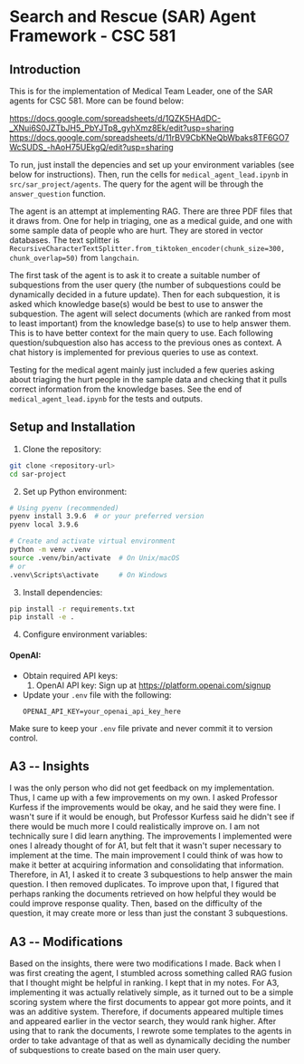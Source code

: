 # Search and Rescue (SAR) Agent Framework - CSC 581

## Introduction

This is for the implementation of Medical Team Leader, one of the SAR agents for CSC 581. More can be found below:

https://docs.google.com/spreadsheets/d/1QZK5HAdDC-_XNui6S0JZTbJH5_PbYJTp8_gyhXmz8Ek/edit?usp=sharing
https://docs.google.com/spreadsheets/d/11rBV9CbKNeQbWbaks8TF6GO7WcSUDS_-hAoH75UEkgQ/edit?usp=sharing

To run, just install the depencies and set up your environment variables (see below for instructions). Then, run the cells for `medical_agent_lead.ipynb` in `src/sar_project/agents`. 
The query for the agent will be through the `answer_question` function. 

The agent is an attempt at implementing RAG. There are three PDF files that it draws from. One for help in triaging, one as a medical guide, and one with some sample data 
of people who are hurt. They are stored in vector databases. The text splitter is `RecursiveCharacterTextSplitter.from_tiktoken_encoder(chunk_size=300, chunk_overlap=50)` from `langchain`.

The first task of the agent is to ask it to create a suitable number of subquestions from the user query (the number of subquestions could be dynamically decided in a future update). 
Then for each subquestion, it is asked which knowledge base(s) would be best to use to answer the subquestion. The agent will select documents (which are ranked from most to least important) from the knowledge base(s) to use to help answer them. This is to have better context for the main query to use. Each following question/subquestion also has access to the previous ones as context. A chat history is implemented for previous queries to use as context. 

Testing for the medical agent mainly just included a few queries asking about triaging the hurt people in the sample data and checking that it pulls correct information from the knowledge bases. See the 
end of `medical_agent_lead.ipynb` for the tests and outputs. 

## Setup and Installation

1. Clone the repository:
```bash
git clone <repository-url>
cd sar-project
```

2. Set up Python environment:
```bash
# Using pyenv (recommended)
pyenv install 3.9.6  # or your preferred version
pyenv local 3.9.6

# Create and activate virtual environment
python -m venv .venv
source .venv/bin/activate  # On Unix/macOS
# or
.venv\Scripts\activate     # On Windows
```

3. Install dependencies:
```bash
pip install -r requirements.txt
pip install -e .
```

4. Configure environment variables:

#### OpenAI:
- Obtain required API keys:
  1. OpenAI API key: Sign up at https://platform.openai.com/signup
- Update your `.env` file with the following:
    ```
    OPENAI_API_KEY=your_openai_api_key_here
    ```

Make sure to keep your `.env` file private and never commit it to version control.

## A3 -- Insights
I was the only person who did not get feedback on my implementation. Thus, I came up with a few improvements on my own. I asked Professor Kurfess if the improvements would be okay, and he said they were fine. I wasn't sure if it would be enough, but Professor Kurfess said he didn't see if there would be much more I could realistically improve on. I am not technically sure I did learn anything. The improvements I implemented were ones I already thought of for A1, but felt that it wasn't super necessary to implement at the time. The main improvement I could think of was how to make it better at acquiring information and consolidating that information. Therefore, in A1, I asked it to create 3 subquestions to help answer the main question. I then removed duplicates. To improve upon that, I figured that perhaps ranking the documents retrieved on how helpful they would be could improve response quality. Then, based on the difficulty of the question, it may create more or less than just the constant 3 subquestions.

## A3 -- Modifications
Based on the insights, there were two modifications I made. Back when I was first creating the agent, I stumbled across something called RAG fusion that I thought might be helpful in ranking. I kept that in my notes. For A3, implementing it was actually relatively simple, as it turned out to be a simple scoring system where the first documents to appear got more points, and it was an additive system. Therefore, if documents appeared multiple times and appeared earlier in the vector search, they would rank higher. After using that to rank the documents, I rewrote some templates to the agents in order to take advantage of that as well as dynamically deciding the number of subquestions to create based on the main user query. 
